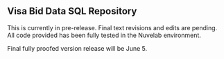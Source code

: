 ## Visa Bid Data SQL Repository

This is currently in pre-release. Final text revisions and edits are pending. All code provided has been fully tested in the Nuvelab environment.

Final fully proofed version release will be June 5.
